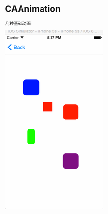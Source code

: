 # CAAnimation
几种基础动画

<img src="https://github.com/735850697/CAAnimation/blob/master/281717520973529.gif" width="320">
